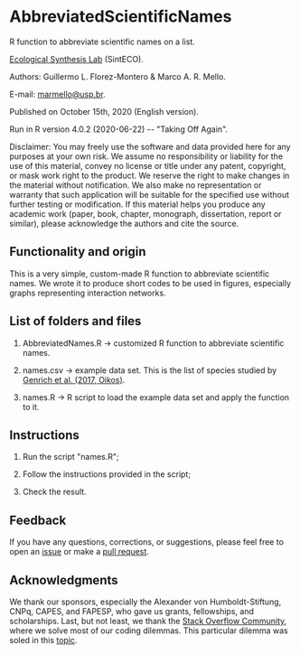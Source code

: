 # AbbreviatedScientificNames

R function to abbreviate scientific names on a list.

[Ecological Synthesis Lab](https://marcomellolab.wordpress.com) (SintECO).

Authors: Guillermo L. Florez-Montero & Marco A. R. Mello.

E-mail: marmello@usp.br. 

Published on October 15th, 2020 (English version).

Run in R version 4.0.2 (2020-06-22) -- "Taking Off Again".

Disclaimer: You may freely use the software and data provided here for any purposes at your own risk. We assume no responsibility or liability for the use of this material, convey no license or title under any patent, copyright, or mask work right to the product. We reserve the right to make changes in the material without notification. We also make no representation or warranty that such application will be suitable for the specified use without further testing or modification. If this material helps you produce any academic work (paper, book, chapter, monograph, dissertation, report or similar), please acknowledge the authors and cite the source.


## Functionality and origin

This is a very simple, custom-made R function to abbreviate scientific names. We wrote it to produce short codes to be used in figures, especially graphs representing interaction networks.


## List of folders and files

1. AbbreviatedNames.R -> customized R function to abbreviate scientific names.

2. names.csv -> example data set. This is the list of species studied by [Genrich et al. (2017, Oikos)](https://doi.org/10.1111/oik.03825).

3. names.R -> R script to load the example data set and apply the function to it.


## Instructions

1. Run the script "names.R";

2. Follow the instructions provided in the script;

3. Check the result.


## Feedback

If you have any questions, corrections, or suggestions, please feel free to open an [issue](https://github.com/marmello77/AbbreviatedScientificNames/issues) or make a [pull request](https://github.com/marmello77/AbbreviatedScientificNames/pulls).


## Acknowledgments

We thank our sponsors, especially the Alexander von Humboldt-Stiftung, CNPq, CAPES, and FAPESP, who gave us grants, fellowships, and scholarships. Last, but not least, we thank the [Stack Overflow Community](https://stackoverflow.com), where we solve most of our coding dilemmas. This particular dilemma was soled in this [topic](https://stackoverflow.com/questions/64371998/function-to-abbreviate-scientific-names).

